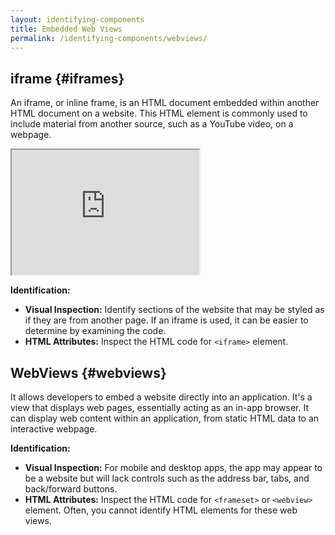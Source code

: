 ```yaml
---
layout: identifying-components
title: Embedded Web Views
permalink: /identifying-components/webviews/
---
```


## iframe {#iframes}
An iframe, or inline frame, is an HTML document embedded within another HTML document on a website. This HTML element is commonly used to include material from another source, such as a YouTube video, on a webpage.

<iframe
  id="inlineFrameExample"
  title="Inline Frame Example"
  width="300"
  height="200"
  src="https://www.openstreetmap.org/export/embed.html?bbox=-0.004017949104309083%2C51.47612752641776%2C0.00030577182769775396%2C51.478569861898606&layer=mapnik">
</iframe>

**Identification:**
- **Visual Inspection:** Identify sections of the website that may be styled as if they are from another page. If an iframe is used, it can be easier to determine by examining the code.
- **HTML Attributes:** Inspect the HTML code for `<iframe>` element. 

## WebViews {#webviews}
It allows developers to embed a website directly into an application. It's a view that displays web pages, essentially acting as an in-app browser. It can display web content within an application, from static HTML data to an interactive webpage.

**Identification:**
- **Visual Inspection:** For mobile and desktop apps, the app may appear to be a website but will lack controls such as the address bar, tabs, and back/forward buttons.
- **HTML Attributes:** Inspect the HTML code for `<frameset>` or `<webview>` element.  Often, you cannot identify HTML elements for these web views. 